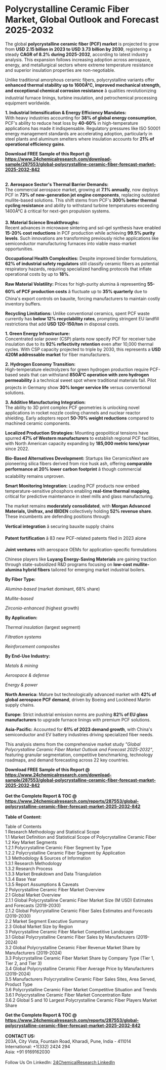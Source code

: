 <h1>Polycrystalline Ceramic Fiber Market, Global Outlook and Forecast 2025-2032</h1><p>The global <strong>polycrystalline ceramic fiber (PCF) market</strong> is projected to grow from <strong>USD 2.15 billion in 2023 to USD 3.73 billion by 2030</strong>, registering a steady <strong>CAGR of 8.2% during 2025-2032</strong>, according to latest industry analysis. This expansion follows increasing adoption across aerospace, energy, and metallurgical sectors where extreme temperature resistance and superior insulation properties are non-negotiable.</p><p>Unlike traditional amorphous ceramic fibers, polycrystalline variants offer <strong>enhanced thermal stability up to 1600Â°C, improved mechanical strength, and exceptional chemical corrosion resistance</strong> â qualities revolutionizing industrial furnace linings, turbine insulation, and petrochemical processing equipment worldwide.</p><p><strong>1. Industrial Intensification &amp; Energy Efficiency Mandates:</strong><br>
With heavy industries accounting for <strong>38% of global energy consumption</strong>, PCF's ability to reduce heat loss by <strong>40-60%</strong> in high-temperature applications has made it indispensable. Regulatory pressures like ISO 50001 energy management standards are accelerating adoption, particularly in steel plants and aluminum smelters where insulation accounts for <strong>21% of operational efficiency gains</strong>.</p><div><b>Download FREE Sample of this Report @ 
            <a href="https://www.24chemicalresearch.com/download-sample/287553/global-polycrystalline-ceramic-fiber-forecast-market-2025-2032-842">
            https://www.24chemicalresearch.com/download-sample/287553/global-polycrystalline-ceramic-fiber-forecast-market-2025-2032-842</a></b></div><br><p><strong>2. Aerospace Sector's Thermal Barrier Demands:</strong><br>
The commercial aerospace market, growing at <strong>7.1% annually</strong>, now deploys PCF in <strong>73% of new-generation jet engine components</strong>, replacing outdated mullite-based solutions. This shift stems from PCF's <strong>300% better thermal cycling resistance</strong> and ability to withstand turbine temperatures exceeding 1400Â°C â critical for next-gen propulsion systems.</p><p><strong>3. Material Science Breakthroughs:</strong><br>
Recent advances in microwave sintering and sol-gel synthesis have enabled <strong>15-20% cost reductions</strong> in PCF production while achieving <strong>99.5% purity levels</strong>. Such innovations are transforming previously niche applications like semiconductor manufacturing furnaces into viable mass-market opportunities.</p><p><strong>Occupational Health Complexities:</strong> Despite improved binder formulations, <strong>62% of industrial safety regulators</strong> still classify ceramic fibers as potential respiratory hazards, requiring specialized handling protocols that inflate operational costs by up to <strong>18%</strong>.</p><p><strong>Raw Material Volatility:</strong> Prices for high-purity alumina â representing <strong>55-60% of PCF production costs</strong> â fluctuate up to <strong>35% quarterly</strong> due to China's export controls on bauxite, forcing manufacturers to maintain costly inventory buffers.</p><p><strong>Recycling Limitations:</strong> Unlike conventional ceramics, spent PCF waste currently has <strong>below 12% recyclability rates</strong>, prompting stringent EU landfill restrictions that add <strong>USD 120-150/ton</strong> in disposal costs.</p><p><strong>1. Green Energy Infrastructure:</strong><br>
Concentrated solar power (CSP) plants now specify PCF for receiver tube insulation due to its <strong>92% reflectivity retention</strong> even after 10,000 thermal cycles. With CSP capacity projected to triple by 2030, this represents a <strong>USD 420M addressable market</strong> for fiber manufacturers.</p><p><strong>2. Hydrogen Economy Transition:</strong><br>
High-temperature electrolyzers for green hydrogen production require PCF-based seals that can withstand <strong>850Â°C operation with zero hydrogen permeability</strong> â a technical sweet spot where traditional materials fail. Pilot projects in Germany show <strong>30% longer service life</strong> versus conventional solutions.</p><p><strong>3. Additive Manufacturing Integration:</strong><br>
The ability to 3D print complex PCF geometries is unlocking novel applications in rocket nozzle cooling channels and nuclear reactor shielding. Early adopters report <strong>50-70% weight reductions</strong> compared to machined ceramic components.</p><p><strong>Localized Production Strategies:</strong> Mounting geopolitical tensions have spurred <strong>47% of Western manufacturers</strong> to establish regional PCF facilities, with North American capacity expanding by <strong>185,000 metric tons/year</strong> since 2022.</p><p><strong>Bio-Based Alternatives Development:</strong> Startups like CeramicsNext are pioneering silica fibers derived from rice husk ash, offering <strong>comparable performance at 20% lower carbon footprint</strong> â though commercial scalability remains unproven.</p><p><strong>Smart Monitoring Integration:</strong> Leading PCF products now embed temperature-sensitive phosphors enabling <strong>real-time thermal mapping</strong>, critical for predictive maintenance in steel mills and glass manufacturing.</p><p>The market remains <strong>moderately consolidated</strong>, with <strong>Morgan Advanced Materials, Unifrax, and IBIDEN</strong> collectively holding <strong>52% revenue share</strong>. These incumbents are defending positions through:</p><p><strong>Vertical integration</strong> â securing bauxite supply chains</p><p><strong>Patent fortification</strong> â 83 new PCF-related patents filed in 2023 alone</p><p><strong>Joint ventures</strong> with aerospace OEMs for application-specific formulations</p><p>Chinese players like <strong>Luyang Energy-Saving Materials</strong> are gaining traction through state-subsidized R&amp;D programs focusing on <strong>low-cost mullite-alumina hybrid fibers</strong> tailored for emerging market industrial boilers.</p><p><strong>By Fiber Type:</strong></p><p><em>Alumina-based</em> (market dominant, 68% share)</p><p><em>Mullite-based</em></p><p><em>Zirconia-enhanced</em> (highest growth)</p><p><strong>By Application:</strong></p><p><em>Thermal insulation</em> (largest segment)</p><p><em>Filtration systems</em></p><p><em>Reinforcement composites</em></p><p><strong>By End-Use Industry:</strong></p><p><em>Metals &amp; mining</em></p><p><em>Aerospace &amp; defense</em></p><p><em>Energy &amp; power</em></p><p><strong>North America:</strong> Mature but technologically advanced market with <strong>42% of global aerospace PCF demand</strong>, driven by Boeing and Lockheed Martin supply chains.</p><p><strong>Europe:</strong> Strict industrial emission norms are pushing <strong>82% of EU glass manufacturers</strong> to upgrade furnace linings with premium PCF solutions.</p><p><strong>Asia-Pacific:</strong> Accounted for <strong>61% of 2023 demand growth</strong>, with China's semiconductor and EV battery industries driving specialized fiber needs.</p><p>This analysis stems from the comprehensive market study <em>"Global Polycrystalline Ceramic Fiber Market Outlook and Forecast 2025-2032"</em>, featuring granular segmentation, competitive benchmarking, technology roadmaps, and demand forecasting across 22 key countries.</p><div><b>Download FREE Sample of this Report @ 
            <a href="https://www.24chemicalresearch.com/download-sample/287553/global-polycrystalline-ceramic-fiber-forecast-market-2025-2032-842">
            https://www.24chemicalresearch.com/download-sample/287553/global-polycrystalline-ceramic-fiber-forecast-market-2025-2032-842</a></b></div><br><div><b>Get the Complete Report & TOC @ 
            <a href="https://www.24chemicalresearch.com/reports/287553/global-polycrystalline-ceramic-fiber-forecast-market-2025-2032-842">
            https://www.24chemicalresearch.com/reports/287553/global-polycrystalline-ceramic-fiber-forecast-market-2025-2032-842</a></b></div><br>
            <b>Table of Content:</b><p>Table of Contents<br />
1 Research Methodology and Statistical Scope<br />
1.1 Market Definition and Statistical Scope of Polycrystalline Ceramic Fiber<br />
1.2 Key Market Segments<br />
1.2.1 Polycrystalline Ceramic Fiber Segment by Type<br />
1.2.2 Polycrystalline Ceramic Fiber Segment by Application<br />
1.3 Methodology & Sources of Information<br />
1.3.1 Research Methodology<br />
1.3.2 Research Process<br />
1.3.3 Market Breakdown and Data Triangulation<br />
1.3.4 Base Year<br />
1.3.5 Report Assumptions & Caveats<br />
2 Polycrystalline Ceramic Fiber Market Overview<br />
2.1 Global Market Overview<br />
2.1.1 Global Polycrystalline Ceramic Fiber Market Size (M USD) Estimates and Forecasts (2019-2030)<br />
2.1.2 Global Polycrystalline Ceramic Fiber Sales Estimates and Forecasts (2019-2030)<br />
2.2 Market Segment Executive Summary<br />
2.3 Global Market Size by Region<br />
3 Polycrystalline Ceramic Fiber Market Competitive Landscape<br />
3.1 Global Polycrystalline Ceramic Fiber Sales by Manufacturers (2019-2024)<br />
3.2 Global Polycrystalline Ceramic Fiber Revenue Market Share by Manufacturers (2019-2024)<br />
3.3 Polycrystalline Ceramic Fiber Market Share by Company Type (Tier 1, Tier 2, and Tier 3)<br />
3.4 Global Polycrystalline Ceramic Fiber Average Price by Manufacturers (2019-2024)<br />
3.5 Manufacturers Polycrystalline Ceramic Fiber Sales Sites, Area Served, Product Type<br />
3.6 Polycrystalline Ceramic Fiber Market Competitive Situation and Trends<br />
3.6.1 Polycrystalline Ceramic Fiber Market Concentration Rate<br />
3.6.2 Global 5 and 10 Largest Polycrystalline Ceramic Fiber Players Market Share </p><div><b>Get the Complete Report & TOC @ 
            <a href="https://www.24chemicalresearch.com/reports/287553/global-polycrystalline-ceramic-fiber-forecast-market-2025-2032-842">
            https://www.24chemicalresearch.com/reports/287553/global-polycrystalline-ceramic-fiber-forecast-market-2025-2032-842</a></b></div><br><b>CONTACT US:</b><br>
            203A, City Vista, Fountain Road, Kharadi, Pune, India - 411014<br>
            International: +1(332) 2424 294<br>
            Asia: +91 9169162030 <br><br>
            Follow Us On LinkedIn: <a href="https://www.linkedin.com/company/24chemicalresearch/">24ChemicalResearch LinkedIn</a>